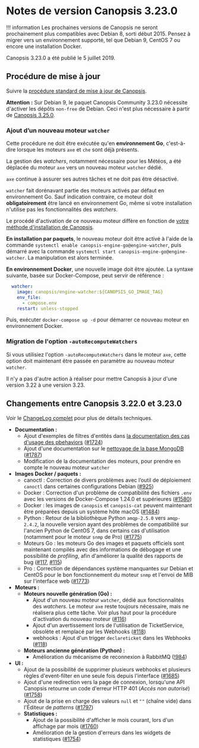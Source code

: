 # Notes de version Canopsis 3.23.0

!!! information
    Les prochaines versions de Canopsis ne seront prochainement plus compatibles avec Debian 8, sorti début 2015. Pensez à migrer vers un environnement supporté, tel que Debian 9, CentOS 7 ou encore une installation Docker.

Canopsis 3.23.0 a été publié le 5 juillet 2019.

## Procédure de mise à jour

Suivre la [procédure standard de mise à jour de Canopsis](../guide-administration/mise-a-jour/index.md).

**Attention :** Sur Debian 9, le paquet Canopsis Community 3.23.0 nécessite d'activer les dépôts `non-free` de Debian. Ceci n'est plus nécessaire à partir de [Canopsis 3.25.0](3.25.0.md).

### Ajout d’un nouveau moteur `watcher`

Cette procédure ne doit être exécutée qu'en **environnement Go**, c'est-à-dire lorsque les moteurs `axe` et `che` sont déjà présents.

La gestion des *watchers*, notamment nécessaire pour les Météos, a été déplacée du moteur `axe` vers un nouveau moteur `watcher` dédié.

`axe` continue à assurer ses autres tâches et ne doit pas être désactivé.

`watcher` fait dorénavant partie des moteurs activés par défaut en environnement Go. Sauf indication contraire, ce moteur doit **obligatoirement** être lancé en environnement Go, même si votre installation n'utilise pas les fonctionnalités des *watchers*.

Le procédé d'activation de ce nouveau moteur diffère en fonction de [votre méthode d'installation de Canopsis](../guide-administration/installation/index.md).

**En installation par paquets**, le nouveau moteur doit être activé à l'aide de la commande `systemctl enable canopsis-engine-go@engine-watcher`, puis démarré avec la commande `systemctl start canopsis-engine-go@engine-watcher`. La manipulation est alors terminée.

**En environnement Docker**, une nouvelle image doit être ajoutée. La syntaxe suivante, basée sur Docker-Compose, peut servir de référence :

```yaml
  watcher:
    image: canopsis/engine-watcher:${CANOPSIS_GO_IMAGE_TAG}
    env_file:
      - compose.env
    restart: unless-stopped
```

Puis, exécuter `docker-compose up -d` pour démarrer ce nouveau moteur en environnement Docker.

### Migration de l'option `-autoRecomputeWatchers`

Si vous utilisiez l'option `-autoRecomputeWatchers` dans le moteur `axe`, cette option doit maintenant être passée en paramètre au nouveau moteur `watcher`.

Il n'y a pas d'autre action à réaliser pour mettre Canopsis à jour d'une version 3.22 à une version 3.23.

## Changements entre Canopsis 3.22.0 et 3.23.0

Voir le [ChangeLog complet](https://git.canopsis.net/canopsis/canopsis/blob/develop/CHANGELOG.md) pour plus de détails techniques.

*  **Documentation :**
    *  Ajout d'exemples de filtres d'entités dans [la documentation des cas d'usage des pbehaviors](../guide-utilisation/cas-d-usage/comportements_periodiques.md) ([#1724](https://git.canopsis.net/canopsis/canopsis/issues/1724))
    *  Ajout d'une documentation sur le [nettoyage de la base MongoDB](../guide-administration/administration-avancee/actions-base-donnees.md) ([#1787](https://git.canopsis.net/canopsis/canopsis/issues/1787))
    *  Modification de la documentation des moteurs, pour prendre en compte le nouveau moteur `watcher`
*  **Images Docker / paquets :**
    *  canoctl : Correction de divers problèmes avec l’outil de déploiement `canoctl` dans certaines configurations Debian ([#925](https://git.canopsis.net/canopsis/canopsis/issues/925))
    *  Docker : Correction d'un problème de compatibilité des fichiers `.env` avec les versions de Docker-Compose 1.24.0 et supérieures ([#1580](https://git.canopsis.net/canopsis/canopsis/issues/1580))
    *  Docker : les images de `canopsis` et `canopsis-cat` peuvent maintenant être préparées depuis un système hôte macOS ([#1484](https://git.canopsis.net/canopsis/canopsis/issues/1484))
    *  Python : Retour de la bibliothèque Python `amqp-2.5.0` vers `amqp-2.4.2`, la nouvelle version ayant des problèmes de compatibilité sur l'ancien Python de CentOS 7, dans certains cas d'utilisation (notamment pour le moteur `snmp` de Pro) ([#1775](https://git.canopsis.net/canopsis/canopsis/issues/1775))
    *  Moteurs Go : les moteurs Go des images et paquets officiels sont maintenant compilés avec des informations de débogage et une possibilité de *profiling*, afin d'améliorer la qualité des rapports de bug ([#117](https://git.canopsis.net/canopsis/go-engines/issues/117), [#115](https://git.canopsis.net/canopsis/go-engines/issues/115))
    *  Pro : Correction de dépendances système manquantes sur Debian et CentOS pour le bon fonctionnement du moteur `snmp` et l'envoi de MIB sur l'interface web ([#1773](https://git.canopsis.net/canopsis/canopsis/issues/1773))
*  **Moteurs :**
    *  **Moteurs nouvelle génération (Go) :**
        *  Ajout d'un nouveau moteur `watcher`, dédié aux fonctionnalités des *watchers*. Le moteur `axe` reste toujours nécessaire, mais ne réalisera plus cette tâche. Voir plus haut pour la procédure d'activation du nouveau moteur ([#116](https://git.canopsis.net/canopsis/go-engines/issues/116))
        *  Ajout d'un avertissement lors de l'utilisation de TicketService, obsolète et remplacé par les Webhooks ([#118](https://git.canopsis.net/canopsis/go-engines/issues/118))
        *  webhooks : Ajout d'un trigger `declareticket` dans les Webhooks ([#118](https://git.canopsis.net/canopsis/go-engines/issues/118))
    *  **Moteurs ancienne génération (Python) :**
        *  Amélioration du mécanisme de reconnexion à RabbitMQ ([!984](https://git.canopsis.net/canopsis/canopsis/merge_requests/984))
*  **UI :**
    *  Ajout de la possibilité de supprimer plusieurs webhooks et plusieurs règles d'event-filter en une seule fois depuis l'interface ([#1685](https://git.canopsis.net/canopsis/canopsis/issues/1685))
    *  Ajout d'une redirection vers la page de connexion, lorsqu'une API Canopsis retourne un code d'erreur HTTP 401 (*Accès non autorisé*) ([#1758](https://git.canopsis.net/canopsis/canopsis/issues/1758))
    *  Ajout de la prise en charge des valeurs `null` et `""` (chaîne vide) dans l'Éditeur de *patterns* ([#1797](https://git.canopsis.net/canopsis/canopsis/issues/1797))
    *  **Statistiques :**
        *  Ajout de la possibilité d'afficher le mois courant, lors d'un affichage par mois ([#1760](https://git.canopsis.net/canopsis/canopsis/issues/1760))
        *  Amélioration de la gestion d'erreurs dans les widgets de statistiques ([#1754](https://git.canopsis.net/canopsis/canopsis/issues/1754))
